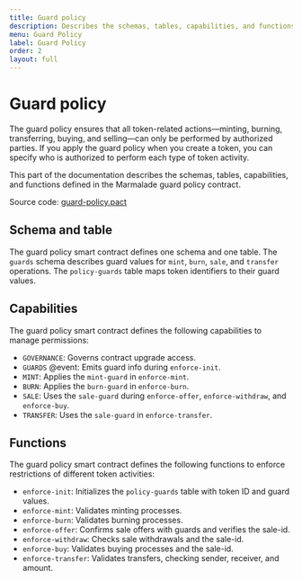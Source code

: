 ```yaml
---
title: Guard policy
description: Describes the schemas, tables, capabilities, and functions defined in the guard policy.
menu: Guard Policy
label: Guard Policy
order: 2
layout: full
---
```


# Guard policy

The guard policy ensures that all token-related actions—minting,
burning, transferring, buying, and selling—can only be performed by
authorized parties.
If you apply the guard policy when you create a token, you can specify who is authorized to perform each type of token activity.

This part of the documentation describes the schemas, tables, capabilities, and functions defined in the Marmalade guard policy contract.

Source code: [guard-policy.pact](https://github.com/kadena-io/marmalade/blob/main/pact/concrete-policies/guard-policy/guard-policy-v1.pact)

## Schema and table

The guard policy smart contract defines one schema and one table.
The `guards` schema describes guard values for `mint`, `burn`, `sale`, and `transfer` operations.
The `policy-guards` table maps token identifiers to their guard values.

## Capabilities

The guard policy smart contract defines the following capabilities to manage permissions:

- `GOVERNANCE`: Governs contract upgrade access.
- `GUARDS` @event: Emits guard info during `enforce-init`.
- `MINT`: Applies the `mint-guard` in `enforce-mint`.
- `BURN`: Applies the `burn-guard` in `enforce-burn`.
- `SALE`: Uses the `sale-guard` during `enforce-offer`, `enforce-withdraw`, and
  `enforce-buy`.
- `TRANSFER`: Uses the `sale-guard` in `enforce-transfer`.

## Functions

The guard policy smart contract defines the following functions to enforce restrictions of different token activities:

- `enforce-init`: Initializes the `policy-guards` table with token ID and guard
  values.
- `enforce-mint`: Validates minting processes.
- `enforce-burn`: Validates burning processes.
- `enforce-offer`: Confirms sale offers with guards and verifies the sale-id.
- `enforce-withdraw`: Checks sale withdrawals and the sale-id.
- `enforce-buy`: Validates buying processes and the sale-id.
- `enforce-transfer`: Validates transfers, checking sender, receiver, and
  amount.

